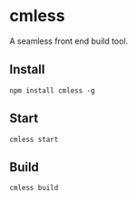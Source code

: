 # cmless
A seamless front end build tool.

## Install
```
npm install cmless -g
```

## Start
```
cmless start
```

## Build
```
cmless build
```
